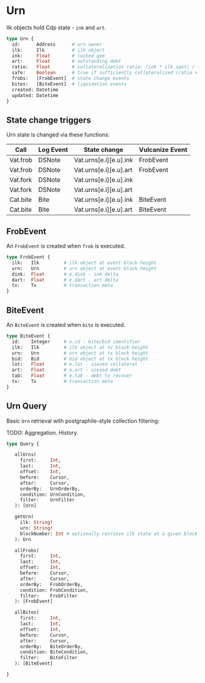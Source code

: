 # Urn

Ilk objects hold Cdp state - `ink` and `art`.

```graphql
type Urn {
  id:      Address      # urn owner
  ilk:     Ilk          # ilk object
  ink:     Float        # locked gem
  art:     Float        # outstanding debt
  ratio:   Float        # collateralization ratio: (ink * ilk.spot) / (art * ilk.rate)
  safe:    Boolean      # true if sufficiently collateralized (ratio > 1)
  frobs:   [FrobEvent]  # state change events
  bites:   [BiteEvent]  # liquidation events
  created: Datetime
  updated: Datetime
}
```

## State change triggers

Urn state is changed via these functions:

| Call           | Log Event | State change           | Vulcanize Event |
| -------------- | --------- | ---------------------- | --------------- |
| Vat.frob       | DSNote    | Vat.urns[e.i][e.u].ink | FrobEvent       |
| Vat.frob       | DSNote    | Vat.urns[e.i][e.u].art | FrobEvent       |
| Vat.fork       | DSNote    | Vat.urns[e.i][e.u].ink |                 |
| Vat.fork       | DSNote    | Vat.urns[e.i][e.u].art |                 |
| Cat.bite       | Bite      | Vat.urns[e.i][e.u].ink | BiteEvent       |
| Cat.bite       | Bite      | Vat.urns[e.i][e.u].art | BiteEvent       |

## FrobEvent

An `FrobEvent` is created when `frob` is executed.

```graphql
type FrobEvent {
  ilk:   Ilk         # ilk object at event block height
  urn:   Urn         # urn object at event block height
  dink:  Float       # e.dink - ink delta
  dart:  Float       # e.dart - art delta
  tx:    Tx          # transaction meta
}
```

## BiteEvent

An `BiteEvent` is created when `bite` is executed.

```graphql
type BiteEvent {
  id:    Integer     # e.id - bite/bid identifier
  ilk:   Ilk         # ilk object at tx block height
  urn:   Urn         # urn object at tx block height
  bid:   Bid         # bid object at tx block height
  lot:   Float       # e.lot - siezed collateral
  art:   Float       # e.art - siezed debt
  tab:   Float       # e.tab - debt to recover
  tx:    Tx          # transaction meta
}
```

## Urn Query

Basic `Urn` retrieval with postgraphile-style collection filtering:

TODO: Aggregation. History.

```graphql
type Query {

   allUrns(
     first:     Int,
     last:      Int,
     offset:    Int,
     before:    Cursor,
     after:     Cursor,
     orderBy:   UrnOrderBy,
     condition: UrnCondition,
     filter:    UrnFilter
   ): [Urn]

   getUrn(
     ilk: String!
     urn: String!
     blockNumber: Int # optionally retrieve ilk state at a given block height
   ): Urn

   allFrobs(
     first:     Int,
     last:      Int,
     offset:    Int,
     before:    Cursor,
     after:     Cursor,
     orderBy:   FrobOrderBy,
     condition: FrobCondition,
     filter:    FrobFilter
   ): [FrobEvent]

   allBites(
     first:     Int,
     last:      Int,
     offset:    Int,
     before:    Cursor,
     after:     Cursor,
     orderBy:   BiteOrderBy,
     condition: BiteCondition,
     filter:    BiteFilter
   ): [BiteEvent]

}
```
